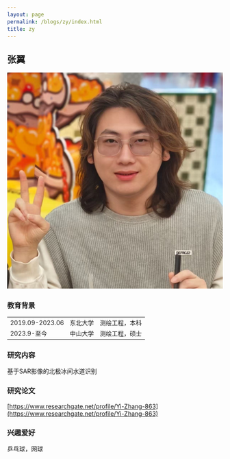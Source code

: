 ```yaml
---
layout: page
permalink: /blogs/zy/index.html
title: zy
---
```


## 张翼

<img src="/blogs/team_members.assets/zhangyi1.png">

### 教育背景

<table class="table_md">
  <tr>
    <td>2019.09-2023.06</td>
    <td>东北大学</td>
    <td>测绘工程，本科</td>
  </tr>
  <tr>
    <td>2023.9-至今</td>
    <td>中山大学</td>
    <td>测绘工程，硕士</td>
  </tr>
</table>

### 研究内容
基于SAR影像的北极冰间水道识别

### 研究论文
[https://www.researchgate.net/profile/Yi-Zhang-863](https://www.researchgate.net/profile/Yi-Zhang-863)

### 兴趣爱好
乒乓球，网球
